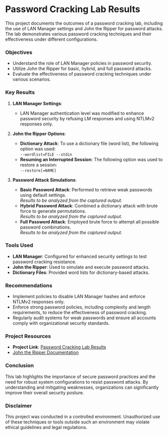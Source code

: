 # Password Cracking Lab Results

This project documents the outcomes of a password cracking lab, including the use of LAN Manager settings and John the Ripper for password attacks. The lab demonstrates various password cracking techniques and their effectiveness under different configurations.

### Objectives
- Understand the role of LAN Manager policies in password security.
- Utilize John the Ripper for basic, hybrid, and full password attacks.
- Evaluate the effectiveness of password cracking techniques under various scenarios.

### Key Results

1. **LAN Manager Settings**:
   - LAN Manager authentication level was modified to enhance password security by refusing LM responses and using NTLMv2 responses only.

2. **John the Ripper Options**:
   - **Dictionary Attack**: To use a dictionary file (word list), the following option was used:  
     `--wordlist=FILE --stdin`
   - **Resuming an Interrupted Session**: The following option was used to restore a session:  
     `--restore[=NAME]`

3. **Password Attack Simulations**:
   - **Basic Password Attack**: Performed to retrieve weak passwords using default settings.  
     *Results to be analyzed from the captured output.*
   - **Hybrid Password Attack**: Combined a dictionary attack with brute force to generate permutations.  
     *Results to be analyzed from the captured output.*
   - **Full Password Attack**: Employed brute force to attempt all possible password combinations.  
     *Results to be analyzed from the captured output.*

### Tools Used
- **LAN Manager**: Configured for enhanced security settings to test password cracking resistance.
- **John the Ripper**: Used to simulate and execute password attacks.
- **Dictionary Files**: Provided word lists for dictionary-based attacks.

### Recommendations
- Implement policies to disable LAN Manager hashes and enforce NTLMv2 responses only.
- Enforce strong password policies, including complexity and length requirements, to reduce the effectiveness of password cracking.
- Regularly audit systems for weak passwords and ensure all accounts comply with organizational security standards.

### Project Resources
- **Project Link**: [Password Cracking Lab Results](https://github.com/StephVergil/Password_Lab/blob/main/PasswordLabResults-1.docx.pdf)
- [John the Ripper Documentation](https://www.openwall.com/john/)

### Conclusion
This lab highlights the importance of secure password practices and the need for robust system configurations to resist password attacks. By understanding and mitigating weaknesses, organizations can significantly improve their overall security posture.

### Disclaimer
This project was conducted in a controlled environment. Unauthorized use of these techniques or tools outside such an environment may violate ethical guidelines and legal regulations.
